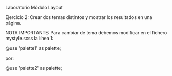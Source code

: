 Laboratorio Módulo Layout

Ejercicio 2: Crear dos temas distintos y mostrar los resultados en una página.

NOTA IMPORTANTE: Para cambiar de tema debemos modificar en el fichero mystyle.scss la línea 1:

@use 'palette1' as palette;

por: 

@use 'palette2' as palette;
